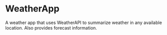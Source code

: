 # WeatherApp

A weather app that uses WeatherAPI to summarize weather in any available location. 
Also provides forecast information.

